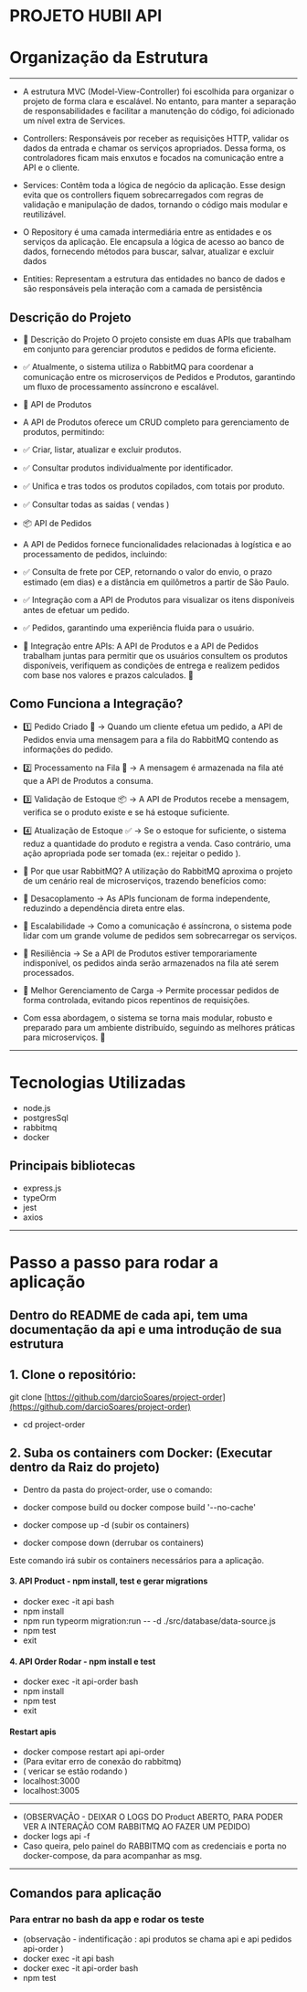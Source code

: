 # PROJETO HUBII API

# Organização da Estrutura
--------------------------------------------------------------------------------
- A estrutura MVC (Model-View-Controller) foi escolhida para organizar o projeto de forma clara e escalável. No entanto, para manter a separação de responsabilidades e facilitar a manutenção do código, foi adicionado um nível extra de Services.

- Controllers: Responsáveis por receber as requisições HTTP, validar os dados da entrada e chamar os serviços apropriados.
Dessa forma, os controladores ficam mais enxutos e focados na comunicação entre a API e o cliente.

- Services: Contêm toda a lógica de negócio da aplicação. Esse design evita que os controllers fiquem sobrecarregados com regras de validação e manipulação de dados, tornando o código mais modular e reutilizável.

- O Repository é uma camada intermediária entre as entidades e os serviços da aplicação. Ele encapsula a lógica de acesso ao banco de dados, fornecendo métodos para buscar, salvar, atualizar e excluir dados

- Entities: Representam a estrutura das entidades no banco de dados e são responsáveis pela interação com a camada de persistência

## Descrição do Projeto
- 📝 Descrição do Projeto
O projeto consiste em duas APIs que trabalham em conjunto para gerenciar produtos e pedidos de forma eficiente.

- ✅ Atualmente, o sistema utiliza o RabbitMQ para coordenar a comunicação entre os microserviços de Pedidos e Produtos, garantindo um fluxo de processamento assíncrono e escalável.

- 🛒 API de Produtos
- A API de Produtos oferece um CRUD completo para gerenciamento de produtos, permitindo:
- ✅ Criar, listar, atualizar e excluir produtos.
- ✅ Consultar produtos individualmente por identificador.
- ✅ Unifica e tras todos os produtos copilados, com totais por produto.
- ✅ Consultar todas as saidas ( vendas )

- 📦 API de Pedidos
- A API de Pedidos fornece funcionalidades relacionadas à logística e ao processamento de pedidos, incluindo:
- ✅ Consulta de frete por CEP, retornando o valor do envio, o prazo estimado (em dias) e a distância em quilômetros a partir de São Paulo.
- ✅ Integração com a API de Produtos para visualizar os itens disponíveis antes de efetuar um pedido.
- ✅ Pedidos, garantindo uma experiência fluida para o usuário.

- 🔗 Integração entre APIs:
A API de Produtos e a API de Pedidos trabalham juntas para permitir que os usuários consultem os produtos disponíveis, verifiquem as condições de entrega e realizem pedidos com base nos valores e prazos calculados. 🚀

## Como Funciona a Integração?
- 1️⃣ Pedido Criado 🛒 → Quando um cliente efetua um pedido, a API de Pedidos envia uma mensagem para a fila do RabbitMQ contendo as informações do pedido.
- 2️⃣ Processamento na Fila 📩 → A mensagem é armazenada na fila até que a API de Produtos a consuma.
- 3️⃣ Validação de Estoque 📦 → A API de Produtos recebe a mensagem, verifica se o produto existe e se há estoque suficiente.
- 4️⃣ Atualização de Estoque ✅ → Se o estoque for suficiente, o sistema reduz a quantidade do produto e registra a venda. Caso contrário, uma ação apropriada pode ser tomada (ex.: rejeitar o pedido ).

- 🚀 Por que usar RabbitMQ?
A utilização do RabbitMQ aproxima o projeto de um cenário real de microserviços, trazendo benefícios como:
- 🔹 Desacoplamento → As APIs funcionam de forma independente, reduzindo a dependência direta entre elas.
- 🔹 Escalabilidade → Como a comunicação é assíncrona, o sistema pode lidar com um grande volume de pedidos sem sobrecarregar os serviços.
- 🔹 Resiliência → Se a API de Produtos estiver temporariamente indisponível, os pedidos ainda serão armazenados na fila até serem processados.
- 🔹 Melhor Gerenciamento de Carga → Permite processar pedidos de forma controlada, evitando picos repentinos de requisições.

- Com essa abordagem, o sistema se torna mais modular, robusto e preparado para um ambiente distribuído, seguindo as melhores práticas para microserviços. 🚀

--------------------------------------------------------------------------------
# Tecnologias Utilizadas
- node.js
- postgresSql
- rabbitmq
- docker

## Principais bibliotecas
- express.js
- typeOrm
- jest
- axios
--------------------------------------------------------------------------------
# Passo a passo para rodar a aplicação

## Dentro do README de cada api, tem uma documentação da api e uma introdução de sua estrutura 

## 1. Clone o repositório:

git clone [https://github.com/darcioSoares/project-order](https://github.com/darcioSoares/project-order)
- cd project-order


## 2. Suba os containers com Docker: (Executar dentro da Raiz do projeto)

- Dentro da pasta do project-order, use o comando:

- docker compose build  ou docker compose build '--no-cache' 
- docker compose up -d (subir os containers)
- docker compose down (derrubar os containers)

Este comando irá subir os containers necessários para a aplicação.

#### 3. API Product - npm install, test e gerar migrations
 
- docker exec -it api bash 
- npm install 
- npm run typeorm migration:run -- -d ./src/database/data-source.js
- npm test
- exit

#### 4. API Order Rodar - npm install e test

- docker exec -it api-order bash 
- npm install 
- npm test
- exit

#### Restart apis
- docker compose restart api api-order 
- (Para evitar erro de conexão do rabbitmq)
- ( vericar se estão rodando ) 
- localhost:3000
- localhost:3005
--------------------------------------------------------------------------------
- (OBSERVAÇÃO - DEIXAR O LOGS DO Product ABERTO, PARA PODER VER A INTERAÇÃO COM RABBITMQ AO FAZER UM PEDIDO)
- docker logs api -f
- Caso queira, pelo painel do RABBITMQ com as credenciais e porta no docker-compose, da para acompanhar as msg.
--------------------------------------------------------------------------------

## Comandos para aplicação
### Para entrar no bash da app e rodar os teste
- (observação - indentificação : api produtos se chama api e api pedidos api-order )
- docker exec -it api bash
- docker exec -it api-order bash
- npm test
